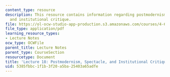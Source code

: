 ```yaml
---
content_type: resource
description: This resource contains information regarding postmodernism, spectacle,
  and institutional critique.
file: https://ol-ocw-studio-app-production.s3.amazonaws.com/courses/4-602-modern-art-and-mass-culture-spring-2012/5385fbbc1f1b3f20a5ba25403a65adfe_MIT4_602S12_lec18.pdf
file_type: application/pdf
learning_resource_types:
- Lecture Notes
ocw_type: OCWFile
parent_title: Lecture Notes
parent_type: CourseSection
resourcetype: Document
title: 'Lecture 18: Postmodernism, Spectacle, and Institutional Critique'
uid: 5385fbbc-1f1b-3f20-a5ba-25403a65adfe
---
```

